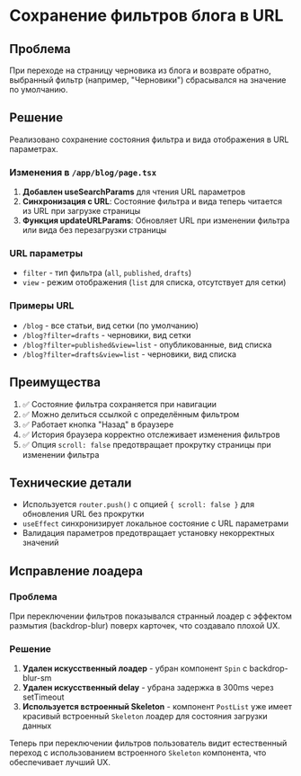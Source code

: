 # Сохранение фильтров блога в URL

## Проблема
При переходе на страницу черновика из блога и возврате обратно, выбранный фильтр (например, "Черновики") сбрасывался на значение по умолчанию.

## Решение
Реализовано сохранение состояния фильтра и вида отображения в URL параметрах.

### Изменения в `/app/blog/page.tsx`

1. **Добавлен useSearchParams** для чтения URL параметров
2. **Синхронизация с URL**: Состояние фильтра и вида теперь читается из URL при загрузке страницы
3. **Функция updateURLParams**: Обновляет URL при изменении фильтра или вида без перезагрузки страницы

### URL параметры

- `filter` - тип фильтра (`all`, `published`, `drafts`)
- `view` - режим отображения (`list` для списка, отсутствует для сетки)

### Примеры URL

- `/blog` - все статьи, вид сетки (по умолчанию)
- `/blog?filter=drafts` - черновики, вид сетки
- `/blog?filter=published&view=list` - опубликованные, вид списка
- `/blog?filter=drafts&view=list` - черновики, вид списка

## Преимущества

1. ✅ Состояние фильтра сохраняется при навигации
2. ✅ Можно делиться ссылкой с определённым фильтром
3. ✅ Работает кнопка "Назад" в браузере
4. ✅ История браузера корректно отслеживает изменения фильтров
5. ✅ Опция `scroll: false` предотвращает прокрутку страницы при изменении фильтра

## Технические детали

- Используется `router.push()` с опцией `{ scroll: false }` для обновления URL без прокрутки
- `useEffect` синхронизирует локальное состояние с URL параметрами
- Валидация параметров предотвращает установку некорректных значений

## Исправление лоадера

### Проблема
При переключении фильтров показывался странный лоадер с эффектом размытия (backdrop-blur) поверх карточек, что создавало плохой UX.

### Решение
1. **Удален искусственный лоадер** - убран компонент `Spin` с backdrop-blur-sm
2. **Удален искусственный delay** - убрана задержка в 300ms через setTimeout
3. **Используется встроенный Skeleton** - компонент `PostList` уже имеет красивый встроенный `Skeleton` лоадер для состояния загрузки данных

Теперь при переключении фильтров пользователь видит естественный переход с использованием встроенного `Skeleton` компонента, что обеспечивает лучший UX.

